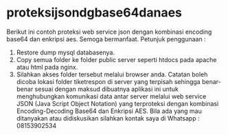 # proteksijsondgbase64danaes
Berikut ini contoh proteksi web service json dengan kombinasi encoding base64 dan enkripsi aes.  Semoga bermanfaat.
Petunjuk penggunaan : 
1. Restore dump mysql databasenya.
2. Copy semua folder ke folder public server seperti htdocs pada apache atau html pada nginx.
3. Silahkan akses folder tersebut melalui browser anda. 
Catatan boleh dicoba lokasi folder tiketrespon di server yang terpisah sehingga benar-benar sesuai dengan maksud dibuatnya aplikasi ini untuk menghubungkan komunikasi data antar server melalui web service JSON (Java Script Object Notation) yang terproteksi dengan kombinasi Encoding-Decoding Base64 dan Enkripsi AES.
Bila ada yang mau ditanyakan atau didiskusikan silahkan kontak saya di Whatsapp : 08153902534
